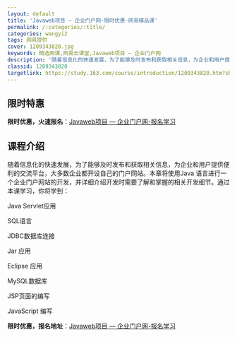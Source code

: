 ```yaml
---
layout: default
title: 'Javaweb项目 — 企业门户网-限时优惠-网易精品课'
permalink: /:categories/:title/
categories: wangyi2
tags: 网易提供
cover: 1209343820.jpg
keywords: 精选网课,网易云课堂,Javaweb项目 — 企业门户网
description: '随着信息化的快速发展，为了能够及时发布和获取相关信息，为企业和用户提供便利的交流平台，大多数企业都开设自己的门户网站。本'
classid: 1209343820
targetlink: https://study.163.com/course/introduction/1209343820.htm?share=1&shareId=1025206652&utm_campaign=share&utm_medium=iphoneShare&utm_source=&utm_u=1025206652
---
```


## 限时特惠

**限时优惠，火速报名**：[Javaweb项目 — 企业门户网-报名学习](https://study.163.com/course/introduction/1209343820.htm?share=1&shareId=1025206652&utm_campaign=share&utm_medium=iphoneShare&utm_source=&utm_u=1025206652)

## 课程介绍

随着信息化的快速发展，为了能够及时发布和获取相关信息，为企业和用户提供便利的交流平台，大多数企业都开设自己的门户网站。本章将使用Java 语言进行一个企业门户网站的开发，并详细介绍开发时需要了解和掌握的相关开发细节。通过本课学习，你将学到：

Java Servlet应用

SQL语言

JDBC数据库连接 

Jar 应用

Eclipse 应用 

MySQL数据库

JSP页面的编写 

JavaScript 编写

**限时优惠，报名地址**：[Javaweb项目 — 企业门户网-报名学习](https://study.163.com/course/introduction/1209343820.htm?share=1&shareId=1025206652&utm_campaign=share&utm_medium=iphoneShare&utm_source=&utm_u=1025206652)

